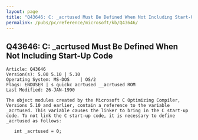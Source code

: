 ```yaml
---
layout: page
title: "Q43646: C: _acrtused Must Be Defined When Not Including Start-Up Code"
permalink: /pubs/pc/reference/microsoft/kb/Q43646/
---
```


## Q43646: C: _acrtused Must Be Defined When Not Including Start-Up Code

	Article: Q43646
	Version(s): 5.00 5.10 | 5.10
	Operating System: MS-DOS    | OS/2
	Flags: ENDUSER | s_quickc acrtused __acrtused ROM
	Last Modified: 26-JAN-1990
	
	The object modules created by the Microsoft C Optimizing Compiler,
	Versions 5.10 and earlier, contain a reference to the variable
	_acrtused. This variable causes the linker to bring in the C start-up
	code. To not link the C start-up code, it is necessary to define
	_acrtused as follows:
	
	   int _acrtused = 0;
